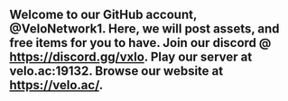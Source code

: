 Welcome to our GitHub account, @VeloNetwork1.
Here, we will post assets, and free items for you to have. 
Join our discord @ https://discord.gg/vxlo.
Play our server at velo.ac:19132.
Browse our website at https://velo.ac/.
-------------------------------------------------------------
